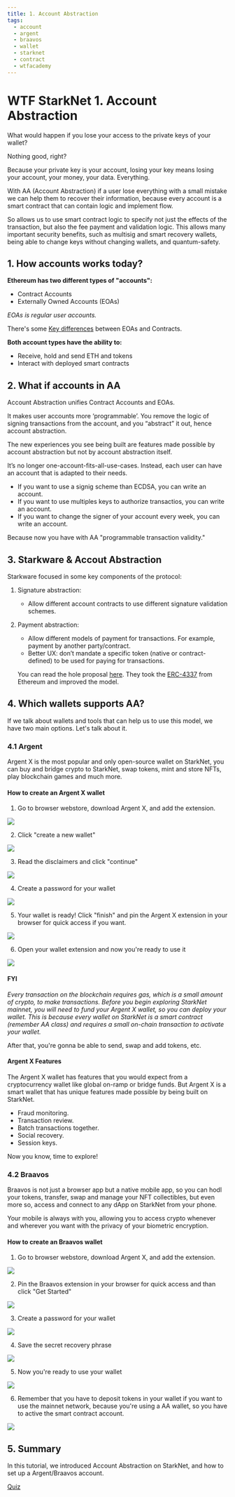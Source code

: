 ```yaml
---
title: 1. Account Abstraction
tags:
  - account
  - argent
  - braavos
  - wallet
  - starknet
  - contract
  - wtfacademy
---
```


# WTF StarkNet 1. Account Abstraction

What would happen if you lose your access to the private keys of your wallet?

Nothing good, right?

Because your private key is your account, losing your key means losing your account, your money, your data. Everything.

With AA (Account Abstraction) if a user lose everything with a small mistake we can help them to recover their information, because every account is a smart contract that can contain logic and implement flow.

So allows us to use smart contract logic to specify not just the effects of the transaction, but also the fee payment and validation logic. This allows many important security benefits, such as multisig and smart recovery wallets, being able to change keys without changing wallets, and quantum-safety.


## 1. How accounts works today?


**Ethereum has two different types of "accounts":**

* Contract Accounts
* Externally Owned Accounts (EOAs)

*EOAs is regular user accounts.*

There's some [Key differences](https://ethereum.org/en/developers/docs/accounts/) between EOAs and Contracts.

**Both account types have the ability to:**

* Receive, hold and send ETH and tokens
* Interact with deployed smart contracts




## 2. What if accounts in AA

Account Abstraction unifies Contract Accounts and EOAs. 

It makes user accounts more ‘programmable’. You remove the logic of signing transactions from the account, and you “abstract” it out, hence account abstraction.

The new experiences you see being built are features made possible by account abstraction but not by account abstraction itself. 

It’s no longer one-account-fits-all-use-cases. Instead, each user can have an account that is adapted to their needs. 

* If you want to use a signig scheme than ECDSA, you can write an account.
* If you want to use multiples keys to authorize transactios, you can write an account.
* If you want to change the signer of your account every week, you can write an account.

Because now you have with AA "programmable transaction validity."


## 3. Starkware & Accout Abstraction

Starkware focused in some key components of the protocol:

1. Signature abstraction:
    * Allow different account contracts to use different signature validation schemes.
2. Payment abstraction:
    * Allow different models of payment for transactions. For example, payment by another party/contract.
    * Better UX: don’t mandate a specific token (native or contract-defined) to be used for paying for transactions.
    
    You can read the hole proposal [here](https://community.starknet.io/t/starknet-account-abstraction-model-part-1/781). They took the [ERC-4337](https://medium.com/infinitism/erc-4337-account-abstraction-without-ethereum-protocol-changes-d75c9d94dc4a) from Ethereum and improved the model.
    
## 4. Which wallets supports AA?

If we talk about wallets and tools that can help us to use this model, we have two main options. Let's talk about it.

### 4.1 Argent

Argent X is the most popular and only open-source wallet on StarkNet, you can buy and bridge crypto to StarkNet, swap tokens, mint and store NFTs, play blockchain games and much more.

#### How to create an Argent X wallet



1.  Go to browser webstore, download Argent X, and add the extension.

![](./img/1.png)

2. Click "create a new wallet"

![](./img/2.png)

3. Read the disclaimers and click "continue"

![](./img/3.png)

4. Create a password for your wallet
 
![](./img/4.png)

5. Your wallet is ready! Click "finish" and pin the Argent X extension in your browser for quick access if you want.

![](./img/5.png)

6. Open your wallet extension and now you're ready to use it

![](./img/6.png)



#### FYI

*Every transaction on the blockchain requires gas, which is a small amount of crypto, to make transactions. Before you begin exploring StarkNet mainnet, you will need to fund your Argent X wallet, so you can deploy your wallet. This is because every wallet on StarkNet is a smart contract (remember AA class) and requires a small on-chain transaction to activate your wallet.*

After that, you're gonna be able to send, swap and add tokens, etc.


#### Argent X Features

The Argent X wallet has features that you would expect from a cryptocurrency wallet like global on-ramp or bridge funds. But Argent X is a smart wallet that has unique features made possible by being built on StarkNet. 

* Fraud monitoring.
* Transaction review.
* Batch transactions together.
* Social recovery.
* Session keys.


Now you know, time to explore! 

### 4.2 Braavos

Braavos is not just a browser app but a native mobile app, so you can hodl your tokens, transfer, swap and manage your NFT collectibles, but even more so, access and connect to any dApp on StarkNet from your phone.

Your mobile is always with you, allowing you to access crypto whenever and wherever you want with the privacy of your biometric encryption.


#### How to create an Braavos wallet


1.  Go to browser webstore, download Argent X, and add the extension.

![](./img/7.png)


2. Pin the Braavos extension in your browser for quick access and than click "Get Started"

![](./img/8.png)


3. Create a password for your wallet
 
![](./img/9.png)


4. Save the secret recovery phrase

![](./img/10.png)

5. Now you're ready to use your wallet

![](./img/11.png)

6. Remember that you have to deposit tokens in your wallet if you want to use the mainnet network, because you're using a AA wallet, so you have to active the smart contract account.

![](./img/12.png)

## 5. Summary

In this tutorial, we introduced Account Abstraction on StarkNet, and how to set up a Argent/Braavos account.

[Quiz](https://docs.google.com/forms/d/e/1FAIpQLScrzgrJ9sPCuGm4HYRCyLqnur9xp2B9rqGGzBp4suGUVZyOww/viewform?usp=sf_link)